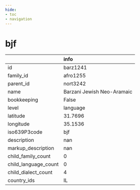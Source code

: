 ```yaml
---
hide:
- toc
- navigation
---
```

# bjf
|                      | info                       |
|:---------------------|:---------------------------|
| id                   | barz1241                   |
| family_id            | afro1255                   |
| parent_id            | nort3242                   |
| name                 | Barzani Jewish Neo-Aramaic |
| bookkeeping          | False                      |
| level                | language                   |
| latitude             | 31.7696                    |
| longitude            | 35.1536                    |
| iso639P3code         | bjf                        |
| description          | nan                        |
| markup_description   | nan                        |
| child_family_count   | 0                          |
| child_language_count | 0                          |
| child_dialect_count  | 4                          |
| country_ids          | IL                         |